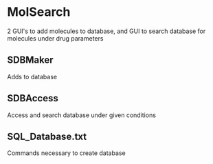 # MolSearch
2 GUI's to add molecules to database, and GUI to search database for molecules under drug parameters

## SDBMaker 
Adds to database

## SDBAccess
Access and search database under given conditions 

## SQL_Database.txt
Commands necessary to create database